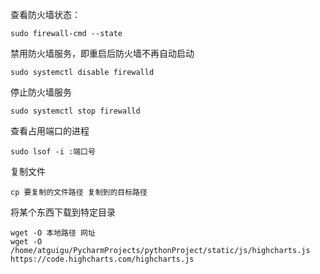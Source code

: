 查看防火墙状态：
```
sudo firewall-cmd --state
```

禁用防火墙服务，即重启后防火墙不再自动启动
```
sudo systemctl disable firewalld
```
停止防火墙服务
```
sudo systemctl stop firewalld
```
查看占用端口的进程
```
sudo lsof -i :端口号
```
复制文件
```
cp 要复制的文件路径 复制到的目标路径
```
将某个东西下载到特定目录
```
wget -O 本地路径 网址
wget -O /home/atguigu/PycharmProjects/pythonProject/static/js/highcharts.js https://code.highcharts.com/highcharts.js
```
